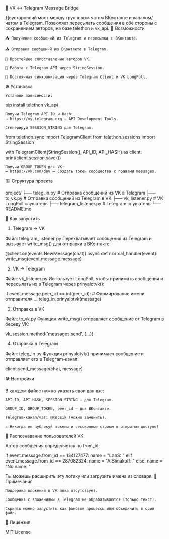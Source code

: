 🔁 VK ↔ Telegram Message Bridge

Двусторонний мост между групповым чатом ВКонтакте и каналом/чатом в Telegram. Позволяет пересылать сообщения в обе стороны с сохранением авторов, на базе telethon и vk_api.
📌 Возможности

    📥 Получение сообщений из Telegram и пересылка в ВКонтакте.

    📤 Отправка сообщений из ВКонтакте в Telegram.

    🧠 Простейшее сопоставление авторов VK.

    📡 Работа с Telegram API через StringSession.

    🔄 Постоянная синхронизация через Telegram Client и VK LongPoll.

⚙️ Установка

    Установи зависимости:

pip install telethon vk_api

    Получи Telegram API ID и Hash:
    → https://my.telegram.org → API Development Tools.

    Сгенерируй SESSION_STRING для Telegram:

from telethon.sync import TelegramClient
from telethon.sessions import StringSession

with TelegramClient(StringSession(), API_ID, API_HASH) as client:
    print(client.session.save())

    Получи GROUP_TOKEN для VK:
    → https://vk.com/dev → Создать токен сообщества с правами messages.

🏗 Структура проекта

project/
├── teleg_in.py     # Отправка сообщений из VK в Telegram
├── to_vk.py        # Отправка сообщений из Telegram в VK
├── vk_listener.py  # VK LongPoll слушатель
├── telegram_listener.py  # Telegram слушатель
└── README.md

🚀 Как запустить
1. Telegram → VK

Файл: telegram_listener.py
Перехватывает сообщения из Telegram и вызывает write_msg() для отправки в ВКонтакте.

@client.on(events.NewMessage(chat))
async def normal_handler(event):
    write_msg(event.message.message)

2. VK → Telegram

Файл: vk_listener.py
Использует LongPoll, чтобы принимать сообщения и пересылать их в Telegram через prinyalotvk():

if event.message.peer_id == int(peer_id):
    # Формирование имени отправителя
    ...
    teleg_in.prinyalotvk(message)

3. Отправка в VK

Файл: to_vk.py
Функция write_msg() отправляет сообщение от Telegram в беседу VK:

vk_session.method('messages.send', {...})

4. Отправка в Telegram

Файл: teleg_in.py
Функция prinyalotvk() принимает сообщение и отправляет его в Telegram-канал:

client.send_message(chat, message)

🛠 Настройки

В каждом файле нужно указать свои данные:

    API_ID, API_HASH, SESSION_STRING — для Telegram.

    GROUP_ID, GROUP_TOKEN, peer_id — для ВКонтакте.

    Telegram-канал/чат: @Kecsik (можно заменить).

    ⚠️ Никогда не публикуй токены и сессионные строки в открытом доступе!

👤 Распознавание пользователей VK

Автор сообщения определяется по from_id:

if event.message.from_id == 134127477:
    name = "LanS: "
elif event.message.from_id == 287082324:
    name = "AlSimakoff: "
else:
    name = "No name: "

Ты можешь расширить эту логику или загрузить имена из словаря.
📌 Примечания

    Поддержка вложений в VK пока отсутствует.

    Сообщения с вложениями в Telegram не обрабатываются (только текст).

    Скрипты можно запустить как фоновые процессы или объединить в один файл.

📄 Лицензия

MIT License
